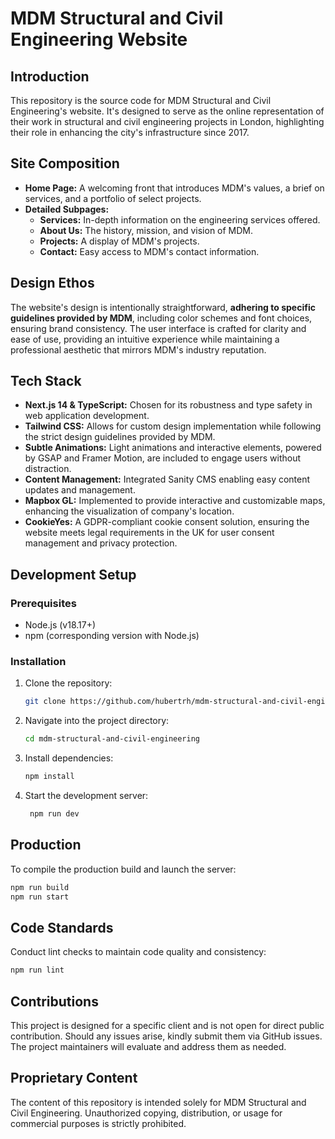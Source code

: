 # MDM Structural and Civil Engineering Website

## Introduction

This repository is the source code for MDM Structural and Civil Engineering's website. It's designed to serve as the online representation of their work in structural and civil engineering projects in London, highlighting their role in enhancing the city's infrastructure since 2017.

## Site Composition

- **Home Page:** A welcoming front that introduces MDM's values, a brief on services, and a portfolio of select projects.
- **Detailed Subpages:**
  - **Services:** In-depth information on the engineering services offered.
  - **About Us:** The history, mission, and vision of MDM.
  - **Projects:** A display of MDM's projects.
  - **Contact:** Easy access to MDM's contact information.

## Design Ethos

The website's design is intentionally straightforward, **adhering to specific guidelines provided by MDM**, including color schemes and font choices, ensuring brand consistency. The user interface is crafted for clarity and ease of use, providing an intuitive experience while maintaining a professional aesthetic that mirrors MDM's industry reputation.

## Tech Stack

- **Next.js 14 & TypeScript:** Chosen for its robustness and type safety in web application development.
- **Tailwind CSS:** Allows for custom design implementation while following the strict design guidelines provided by MDM.
- **Subtle Animations:** Light animations and interactive elements, powered by GSAP and Framer Motion, are included to engage users without distraction.
- **Content Management:** Integrated Sanity CMS enabling easy content updates and management.
- **Mapbox GL:** Implemented to provide interactive and customizable maps, enhancing the visualization of company's location.
- **CookieYes:** A GDPR-compliant cookie consent solution, ensuring the website meets legal requirements in the UK for user consent management and privacy protection.

## Development Setup

### Prerequisites

- Node.js (v18.17+)
- npm (corresponding version with Node.js)

### Installation

1. Clone the repository:

   ```sh
   git clone https://github.com/hubertrh/mdm-structural-and-civil-engineering.git
   ```

2. Navigate into the project directory:

   ```sh
   cd mdm-structural-and-civil-engineering
   ```

3. Install dependencies:

   ```sh
   npm install
   ```

4. Start the development server:

   ```sh
    npm run dev
   ```

## Production

To compile the production build and launch the server:

```sh
npm run build
npm run start
```

## Code Standards

Conduct lint checks to maintain code quality and consistency:

```sh
npm run lint
```

## Contributions

This project is designed for a specific client and is not open for direct public contribution. Should any issues arise, kindly submit them via GitHub issues. The project maintainers will evaluate and address them as needed.

## Proprietary Content

The content of this repository is intended solely for MDM Structural and Civil Engineering. Unauthorized copying, distribution, or usage for commercial purposes is strictly prohibited.
